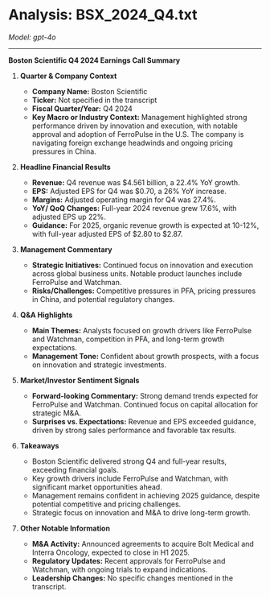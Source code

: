 # Analysis: BSX_2024_Q4.txt

*Model: gpt-4o*

---

**Boston Scientific Q4 2024 Earnings Call Summary**

1. **Quarter & Company Context**
   - **Company Name:** Boston Scientific
   - **Ticker:** Not specified in the transcript
   - **Fiscal Quarter/Year:** Q4 2024
   - **Key Macro or Industry Context:** Management highlighted strong performance driven by innovation and execution, with notable approval and adoption of FerroPulse in the U.S. The company is navigating foreign exchange headwinds and ongoing pricing pressures in China.

2. **Headline Financial Results**
   - **Revenue:** Q4 revenue was $4.561 billion, a 22.4% YoY growth.
   - **EPS:** Adjusted EPS for Q4 was $0.70, a 26% YoY increase.
   - **Margins:** Adjusted operating margin for Q4 was 27.4%.
   - **YoY/ QoQ Changes:** Full-year 2024 revenue grew 17.6%, with adjusted EPS up 22%.
   - **Guidance:** For 2025, organic revenue growth is expected at 10-12%, with full-year adjusted EPS of $2.80 to $2.87.

3. **Management Commentary**
   - **Strategic Initiatives:** Continued focus on innovation and execution across global business units. Notable product launches include FerroPulse and Watchman.
   - **Risks/Challenges:** Competitive pressures in PFA, pricing pressures in China, and potential regulatory changes.

4. **Q&A Highlights**
   - **Main Themes:** Analysts focused on growth drivers like FerroPulse and Watchman, competition in PFA, and long-term growth expectations.
   - **Management Tone:** Confident about growth prospects, with a focus on innovation and strategic investments.

5. **Market/Investor Sentiment Signals**
   - **Forward-looking Commentary:** Strong demand trends expected for FerroPulse and Watchman. Continued focus on capital allocation for strategic M&A.
   - **Surprises vs. Expectations:** Revenue and EPS exceeded guidance, driven by strong sales performance and favorable tax results.

6. **Takeaways**
   - Boston Scientific delivered strong Q4 and full-year results, exceeding financial goals.
   - Key growth drivers include FerroPulse and Watchman, with significant market opportunities ahead.
   - Management remains confident in achieving 2025 guidance, despite potential competitive and pricing challenges.
   - Strategic focus on innovation and M&A to drive long-term growth.

7. **Other Notable Information**
   - **M&A Activity:** Announced agreements to acquire Bolt Medical and Interra Oncology, expected to close in H1 2025.
   - **Regulatory Updates:** Recent approvals for FerroPulse and Watchman, with ongoing trials to expand indications.
   - **Leadership Changes:** No specific changes mentioned in the transcript.